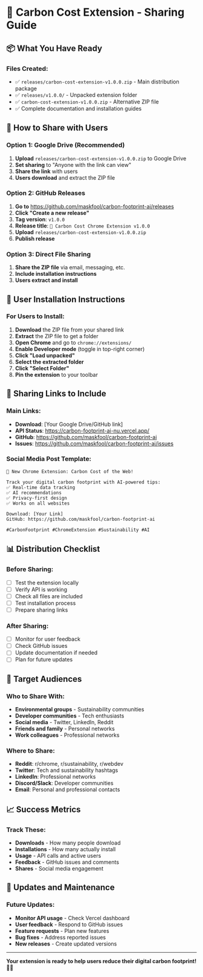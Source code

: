 # 🌱 Carbon Cost Extension - Sharing Guide

## 📦 **What You Have Ready**

### **Files Created:**
- ✅ `releases/carbon-cost-extension-v1.0.0.zip` - Main distribution package
- ✅ `releases/v1.0.0/` - Unpacked extension folder
- ✅ `carbon-cost-extension-v1.0.0.zip` - Alternative ZIP file
- ✅ Complete documentation and installation guides

## 🚀 **How to Share with Users**

### **Option 1: Google Drive (Recommended)**
1. **Upload** `releases/carbon-cost-extension-v1.0.0.zip` to Google Drive
2. **Set sharing** to "Anyone with the link can view"
3. **Share the link** with users
4. **Users download** and extract the ZIP file

### **Option 2: GitHub Releases**
1. **Go to** https://github.com/maskfool/carbon-footprint-ai/releases
2. **Click "Create a new release"**
3. **Tag version**: `v1.0.0`
4. **Release title**: `🌱 Carbon Cost Chrome Extension v1.0.0`
5. **Upload** `releases/carbon-cost-extension-v1.0.0.zip`
6. **Publish release**

### **Option 3: Direct File Sharing**
1. **Share the ZIP file** via email, messaging, etc.
2. **Include installation instructions**
3. **Users extract and install**

## 📱 **User Installation Instructions**

### **For Users to Install:**
1. **Download** the ZIP file from your shared link
2. **Extract** the ZIP file to get a folder
3. **Open Chrome** and go to `chrome://extensions/`
4. **Enable Developer mode** (toggle in top-right corner)
5. **Click "Load unpacked"**
6. **Select the extracted folder**
7. **Click "Select Folder"**
8. **Pin the extension** to your toolbar

## 🔗 **Sharing Links to Include**

### **Main Links:**
- **Download**: [Your Google Drive/GitHub link]
- **API Status**: https://carbon-footprint-ai-nu.vercel.app/
- **GitHub**: https://github.com/maskfool/carbon-footprint-ai
- **Issues**: https://github.com/maskfool/carbon-footprint-ai/issues

### **Social Media Post Template:**
```
🌱 New Chrome Extension: Carbon Cost of the Web!

Track your digital carbon footprint with AI-powered tips:
✅ Real-time data tracking
✅ AI recommendations
✅ Privacy-first design
✅ Works on all websites

Download: [Your Link]
GitHub: https://github.com/maskfool/carbon-footprint-ai

#CarbonFootprint #ChromeExtension #Sustainability #AI
```

## 📊 **Distribution Checklist**

### **Before Sharing:**
- [ ] Test the extension locally
- [ ] Verify API is working
- [ ] Check all files are included
- [ ] Test installation process
- [ ] Prepare sharing links

### **After Sharing:**
- [ ] Monitor for user feedback
- [ ] Check GitHub issues
- [ ] Update documentation if needed
- [ ] Plan for future updates

## 🎯 **Target Audiences**

### **Who to Share With:**
- **Environmental groups** - Sustainability communities
- **Developer communities** - Tech enthusiasts
- **Social media** - Twitter, LinkedIn, Reddit
- **Friends and family** - Personal networks
- **Work colleagues** - Professional networks

### **Where to Share:**
- **Reddit**: r/chrome, r/sustainability, r/webdev
- **Twitter**: Tech and sustainability hashtags
- **LinkedIn**: Professional networks
- **Discord/Slack**: Developer communities
- **Email**: Personal and professional contacts

## 📈 **Success Metrics**

### **Track These:**
- **Downloads** - How many people download
- **Installations** - How many actually install
- **Usage** - API calls and active users
- **Feedback** - GitHub issues and comments
- **Shares** - Social media engagement

## 🔄 **Updates and Maintenance**

### **Future Updates:**
- **Monitor API usage** - Check Vercel dashboard
- **User feedback** - Respond to GitHub issues
- **Feature requests** - Plan new features
- **Bug fixes** - Address reported issues
- **New releases** - Create updated versions

---

**Your extension is ready to help users reduce their digital carbon footprint!** 🌱✨
